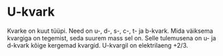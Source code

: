 # U-kvark

Kvarke on kuut tüüpi. Need on u-, d-, s-, c-, t- ja b-kvark. Mida väiksema
kvargiga on tegemist, seda suurem mass sel on. Selle tulemusena on u- ja d-kvark
kõige kergemad kvargid. U-kvargil on elektrilaeng +2/3.
